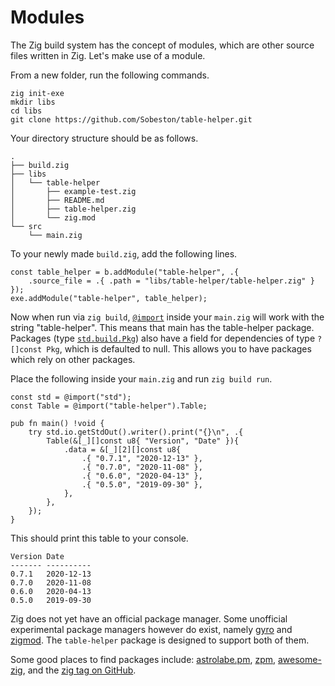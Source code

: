 # Modules

The Zig build system has the concept of modules, which are other source files
written in Zig. Let's make use of a module.

From a new folder, run the following commands.

```
zig init-exe
mkdir libs
cd libs
git clone https://github.com/Sobeston/table-helper.git
```

Your directory structure should be as follows.

```
.
├── build.zig
├── libs
│   └── table-helper
│       ├── example-test.zig
│       ├── README.md
│       ├── table-helper.zig
│       └── zig.mod
└── src
    └── main.zig
```

To your newly made `build.zig`, add the following lines.

<!--no_test-->

```zig
const table_helper = b.addModule("table-helper", .{
    .source_file = .{ .path = "libs/table-helper/table-helper.zig" }
});
exe.addModule("table-helper", table_helper);
```

Now when run via `zig build`,
[`@import`](https://ziglang.org/documentation/master/#import) inside your
`main.zig` will work with the string "table-helper". This means that main has
the table-helper package. Packages (type
[`std.build.Pkg`](https://ziglang.org/documentation/master/std/#std;build.Pkg))
also have a field for dependencies of type `?[]const Pkg`, which is defaulted to
null. This allows you to have packages which rely on other packages.

Place the following inside your `main.zig` and run `zig build run`.

<!--no_test-->

```zig
const std = @import("std");
const Table = @import("table-helper").Table;

pub fn main() !void {
    try std.io.getStdOut().writer().print("{}\n", .{
        Table(&[_][]const u8{ "Version", "Date" }){
            .data = &[_][2][]const u8{
                .{ "0.7.1", "2020-12-13" },
                .{ "0.7.0", "2020-11-08" },
                .{ "0.6.0", "2020-04-13" },
                .{ "0.5.0", "2019-09-30" },
            },
        },
    });
}
```

This should print this table to your console.

```
Version Date       
------- ---------- 
0.7.1   2020-12-13 
0.7.0   2020-11-08 
0.6.0   2020-04-13 
0.5.0   2019-09-30
```

Zig does not yet have an official package manager. Some unofficial experimental
package managers however do exist, namely
[gyro](https://github.com/mattnite/gyro) and
[zigmod](https://github.com/nektro/zigmod). The `table-helper` package is
designed to support both of them.

Some good places to find packages include: [astrolabe.pm](https://astrolabe.pm),
[zpm](https://zpm.random-projects.net/),
[awesome-zig](https://github.com/nrdmn/awesome-zig/), and the
[zig tag on GitHub](https://github.com/topics/zig).
